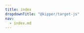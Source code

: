 ```yaml
---
title: index
dropdownTitle: "@kipper/target-js"
nav:
  - index.md
---
```


<!-- Replace this with API docs generation -->
